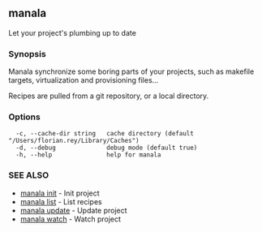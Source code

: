 ## manala

Let your project's plumbing up to date

### Synopsis

Manala synchronize some boring parts of your projects,
such as makefile targets, virtualization and provisioning files...

Recipes are pulled from a git repository, or a local directory.

### Options

```
  -c, --cache-dir string   cache directory (default "/Users/florian.rey/Library/Caches")
  -d, --debug              debug mode (default true)
  -h, --help               help for manala
```

### SEE ALSO

* [manala init](manala_init.md)	 - Init project
* [manala list](manala_list.md)	 - List recipes
* [manala update](manala_update.md)	 - Update project
* [manala watch](manala_watch.md)	 - Watch project

